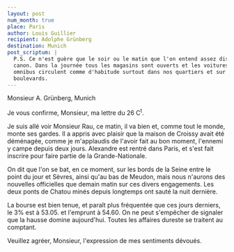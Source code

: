 ```yaml
---
layout: post
num_month: true
place: Paris
author: Louis Guillier
recipient: Adolphe Grünberg
destination: Munich
post_scriptum: |
  P.S. Ce n'est guère que le soir ou le matin que l'on entend assez distinctement le
  canon. Dans la journée tous les magasins sont ouverts et les voitures et
  omnibus circulent comme d'habitude surtout dans nos quartiers et sur les
  boulevards.
---
```


Monsieur A. Grünberg, Munich


Je vous confirme, Monsieur, ma lettre du 26 C<sup>t</sup>.

Je suis allé voir Monsieur Rau, ce matin, il va bien et, comme tout le monde,
monte ses gardes. Il a appris avec plaisir que la maison de Croissy avait été
déménagée, comme je m'applaudis  de l'avoir fait au bon moment, l'ennemi
y campe depuis deux jours. Alexandre est rentré dans Paris, et s'est fait
inscrire pour faire partie de la Grande-Nationale.

On dit que l'on se bat, en ce moment, sur les bords de la Seine entre le point
du jour et Sèvres, ainsi qu'au bas de Meudon, mais nous n'aurons des nouvelles
officielles que demain matin sur ces divers engagements. Les deux ponts de
Chatou minés depuis longtemps ont sauté la nuit dernière.

La bourse est bien tenue, et paraît plus fréquentée que ces jours derniers, le
3% est à 53.05. et l'emprunt à 54.60. On ne peut s'empêcher de signaler que la
hausse domine aujourd'hui. Toutes les affaires dureste se traitent au comptant.


Veuillez agréer, Monsieur, l'expression de mes sentiments dévoués.

